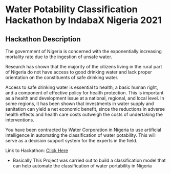 # Water Potability Classification Hackathon by IndabaX Nigeria 2021
## Hackathon Description
The government of Nigeria is concerned with the exponentially increasing mortality rate due to the ingestion of unsafe water.

Research has shown that the majority of the citizens living in the rural part of Nigeria do not have access to good drinking water and lack proper orientation on the constituents of safe drinking water.

Access to safe drinking water is essential to health, a basic human right, and a component of effective policy for health protection. This is important as a health and development issue at a national, regional, and local level. In some regions, it has been shown that investments in water supply and sanitation can yield a net economic benefit, since the reductions in adverse health effects and health care costs outweigh the costs of undertaking the interventions.

You have been contracted by Water Corporation in Nigeria to use artificial intelligence in automating the classification of water potability. This will serve as a decision support system for the experts in the field.


Link to Hackathon:
<a href = "https://zindi.africa/competitions/indabax-nigeria-2021/leaderboard"> Click Here</a>

* Basically This Project was carried out to build a classification model that can help automate the classification of water portability in Nigeria
